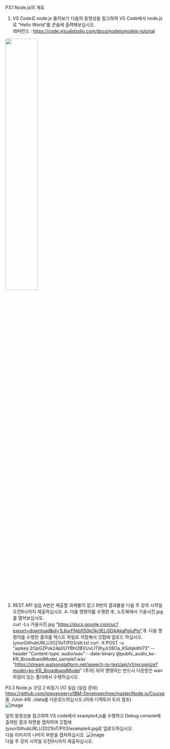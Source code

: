 P3.1 Node.js의 개요
1. VS Code로 node.js 돌려보기
다음의 동영상을 참고하여 VS Code에서 node.js로 “Hello World”를 콘솔에 출력해보십시오.  
레퍼런스 : https://code.visualstudio.com/docs/nodejs/nodejs-tutorial

<img src="https://user-images.githubusercontent.com/39229461/136688171-30a3af96-efa6-43c3-8474-8ff83731934b.png"  width="45%" height="45%">

2. REST API 실습
A번은 제출할 과제물이 없고 B번의 결과물을 다음 주 강의 시작일 오전9시까지  제출하십시오.
A. 다음 명령어를 수행한 후, 노트북에서 가을사진.jpg를 열어보십시오.<br>
curl -Lo 가을사진.jpg  “https://docs.google.com/uc?export=download&id=1L6urFNjbX50kOkj3ELjSDAAkaPpIuPIs”
B. 다음 명령어를 수행한 결과를 텍스트 파일로 저장해서 깃헙에 업로드 하십시오.
(yourGithubURL)/2021IoT/P03/stt.txt 
curl -X POST -u "apikey:2OpGZPok24p0UYBhI2BVUvLITWyJr28Oa_KSdqkdhI73" --header "Content-type: audio/wav"  --data-binary @public_audio_ko-KR_BroadbandModel_sample1.wav "https://stream.watsonplatform.net/speech-to-text/api/v1/recognize?model=ko-KR_BroadbandModel"
(주의) 위의 명령어는 반드시 다운받은 wav 파일이 있는 폴더에서 수행하십시오.

P3.3 Node.js 코딩 2
비동기 I/O 실습
(실습 준비) https://github.com/jstevenperry/IBM-Developer/tree/master/Node.js/Course 중 ./Unit-4와 ./data를 다운로드하십시오.(아래 디렉토리 트리 참조)<br>
![image](https://user-images.githubusercontent.com/39229461/136689657-eec2305d-4825-43bd-af9e-4afd444e7a13.png)

앞의 동영상을 참고하여 VS code에서 example4.js를 수행하고 Debug console에 출력된 결과 화면을 캡처하여 깃헙에 (yourGithubURL)/2021IoT/P03/example4.jpg로 업로드하십시오.<br>
다음 이미지의 나머지 부분을 캡처하십시오.
![image](https://user-images.githubusercontent.com/39229461/136689597-08d85e4d-2a33-42ef-aec1-4ba540af4e9e.png)<br>
다음 주 강의 시작일 오전9시까지  제출하십시오.
